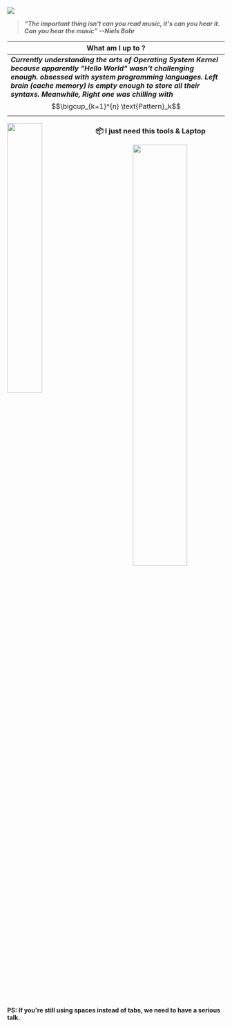 

<kbd><img src="assets/india.png"></kbd>

>  ***“The important thing isn't can you read music, it's can you hear it. Can you hear the music” --Niels Bohr***

|  What am I up to ? |
| ------------- | 
| ***Currently understanding the arts of Operating System Kernel because apparently "Hello World" wasn't challenging enough. obsessed with system programming languages. Left brain (cache memory) is empty enough to store all their syntaxs. Meanwhile, Right one was chilling with*** $$\bigcup_{k=1}^{n} \text{Pattern}_k$$ |


<div hignt="40%" width="40%" object-fit="contain">
  <img hignt="40%" width="40%" object-fit="contain" align="left" src="./assets/wild_robot.jpg"/>
</div>

### 📦 I just need this tools & Laptop
<p align="center">
  <a href="#">
    <img style="width:50%" src="https://skillicons.dev/icons?i=js,cpp,go,lua,bash,java,python,linux,vim">
  </a>
</p>
<br>
<p><strong>PS: If you're still using spaces instead of tabs, we need to have a serious talk.</strong></p>
